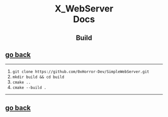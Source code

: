 <h1 align="center"> X_WebServer </br> Docs </h1>
<h2 align="center"> Build </h2>

## [go back](Docs.md)

---

1. ```git clone https://github.com/0xHorror-Dev/SimpleWebServer.git```
2. ```mkdir build && cd build```
3. ```cmake ..```
4. ```cmake --build .```

---

## [go back](Docs.md)